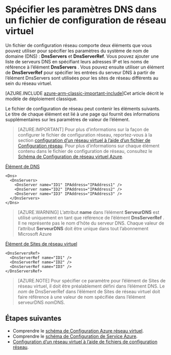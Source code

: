 <properties 
   pageTitle="Spécification des paramètres DNS dans un fichier de configuration de réseau virtuel | Microsoft Azure"
   description="Comment faire pour modifier les paramètres de serveur DNS dans un réseau virtuel à l’aide d’un fichier de configuration de réseau virtuel dans le modèle de déploiement classique"
   services="virtual-network"
   documentationCenter="na"
   authors="jimdial"
   manager="carmonm"
   editor="tysonn" 
   tags="azure-service-management" />
<tags 
   ms.service="virtual-network"
   ms.devlang="na"
   ms.topic="article"
   ms.tgt_pltfrm="na"
   ms.workload="infrastructure-services"
   ms.date="02/23/2016"
   ms.author="jdial" /> 


# <a name="specifying-dns-settings-in-a-virtual-network-configuration-file"></a>Spécifier les paramètres DNS dans un fichier de configuration de réseau virtuel

Un fichier de configuration réseau comporte deux éléments que vous pouvez utiliser pour spécifier les paramètres du système de nom de domaine (DNS) : **DnsServers** et **DnsServerRef**. Vous pouvez ajouter une liste de serveurs DNS en spécifiant leurs adresses IP et les noms de référence à l’élément **DnsServers** . Vous pouvez ensuite utiliser un élément de **DnsServerRef** pour spécifier les entrées du serveur DNS à partir de l’élément DnsServers sont utilisées pour les sites de réseau différents au sein du réseau virtuel.

[AZURE.INCLUDE [azure-arm-classic-important-include](../../includes/azure-arm-classic-important-include.md)]Cet article décrit le modèle de déploiement classique.

Le fichier de configuration de réseau peut contenir les éléments suivants. Le titre de chaque élément est lié à une page qui fournit des informations supplémentaires sur les paramètres de valeur de l’élément.

>[AZURE.IMPORTANT] Pour plus d’informations sur la façon de configurer le fichier de configuration réseau, reportez-vous à la section [configuration d’un réseau virtuel à l’aide d’un fichier de Configuration réseau](virtual-networks-using-network-configuration-file.md). Pour plus d’informations sur chaque élément contenu dans le fichier de configuration de réseau, consultez le [Schéma de Configuration de réseau virtuel Azure](https://msdn.microsoft.com/library/azure/jj157100.aspx).

[Élément de DNS](http://go.microsoft.com/fwlink/?LinkId=248093)

    <Dns>
      <DnsServers>
        <DnsServer name="ID1" IPAddress="IPAddress1" />
        <DnsServer name="ID2" IPAddress="IPAddress2" />
        <DnsServer name="ID3" IPAddress="IPAddress3" />
      </DnsServers>
    </Dns>

>[AZURE.WARNING] L’attribut **name** dans l’élément **ServeurDNS** est utilisé uniquement en tant que référence de l’élément **DnsServerRef** . Il ne représente pas le nom d’hôte du serveur DNS. Chaque valeur de l’attribut **ServeurDNS** doit être unique dans tout l’abonnement Microsoft Azure

[Élément de Sites de réseau virtuel](http://go.microsoft.com/fwlink/?LinkId=248093)

    <DnsServersRef>
      <DnsServerRef name="ID1" />
      <DnsServerRef name="ID2" />
      <DnsServerRef name="ID3" />
    </DnsServersRef>

>[AZURE.NOTE] Pour spécifier ce paramètre pour l’élément de Sites de réseau virtuel, il doit être préalablement défini dans l’élément DNS. Le *nom* de DnsServerRef dans l’élément de Sites de réseau virtuel doit faire référence à une valeur de nom spécifiée dans l’élément serveurDNS *nom*DNS.

## <a name="next-steps"></a>Étapes suivantes

- Comprendre le [schéma de Configuration Azure réseau virtuel](http://go.microsoft.com/fwlink/?LinkId=248093).
- Comprendre le [schéma de Configuration de Service Azure](https://msdn.microsoft.com/library/windowsazure/ee758710).
- [Configuration d’un réseau virtuel à l’aide de fichiers de configuration réseau](virtual-networks-using-network-configuration-file.md).
